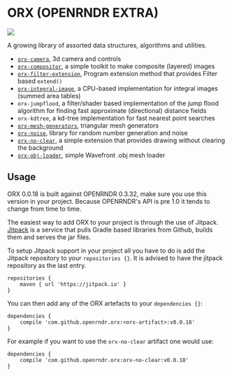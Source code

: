 # ORX (OPENRNDR EXTRA)

[![](https://jitpack.io/v/openrndr/orx.svg)](https://jitpack.io/#openrndr/orx)

A growing library of assorted data structures, algorithms and utilities.

- [`orx-camera`](orx-camera/README.md), 3d camera and controls
- [`orx-compositor`](orx-compositor/README.md), a simple toolkit to make composite (layered) images
- [`orx-filter-extension`](orx-filter-extension/README.md), Program extension method that provides Filter based `extend()`
- [`orx-integral-image`](orx-integral-image/README.md), a CPU-based implementation for integral images (summed area tables)
- `orx-jumpflood`, a filter/shader based implementation of the jump flood algorithm for finding fast approximate (directional) distance fields
- `orx-kdtree`, a kd-tree implementation for fast nearest point searches
- [`orx-mesh-generators`](orx-mesh-generators/README.md), triangular mesh generators
- [`orx-noise`](orx-noise/README.md), library for random number generation and noise
- [`orx-no-clear`](orx-no-clear/README.md), a simple extension that provides drawing without clearing the background
- [`orx-obj-loader`](orx-obj-loader/README.md), simple Wavefront .obj mesh loader

## Usage
ORX 0.0.18 is built against OPENRNDR 0.3.32, make sure you use this version in your project. Because OPENRNDR's API is pre 1.0 it tends to change from time to time.

The easiest way to add ORX to your project is through the use of Jitpack. [Jitpack](http://jitpack.io) is a service that pulls Gradle based libraries from Github, builds them and serves the jar files.

To setup Jitpack support in your project all you have to do is add the Jitpack repository to your `repositories {}`. It is advised to have the jitpack repository as the last entry.
```
repositories {
    maven { url 'https://jitpack.io' }
}
```

You can then add any of the ORX artefacts to your `dependencies {}`:
```
dependencies {
    compile 'com.github.openrndr.orx:<orx-artifact>:v0.0.18'
}
```

For example if you want to use the `orx-no-clear` artifact one would use:
```
dependencies {
    compile 'com.github.openrndr.orx:orx-no-clear:v0.0.18'
}
```
